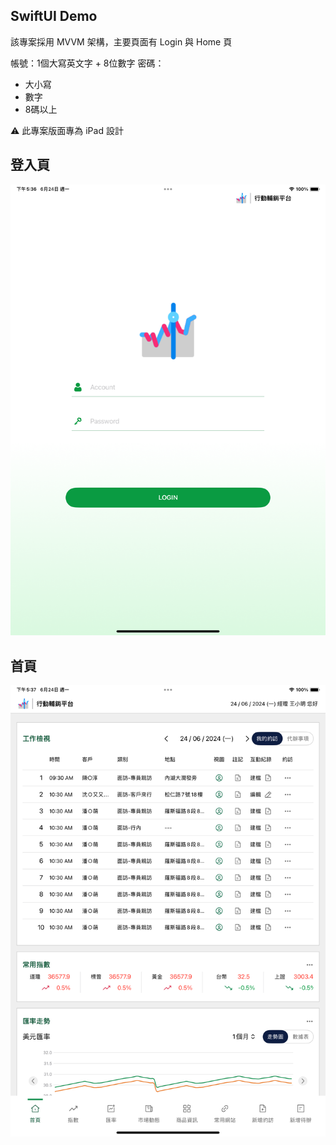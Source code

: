 ## SwiftUI Demo

該專案採用 MVVM 架構，主要頁面有 Login 與 Home 頁

帳號：1個大寫英文字 + 8位數字
密碼：
- 大小寫
- 數字
- 8碼以上

⚠️ 此專案版面專為 iPad 設計

## 登入頁
![Login](GitImage/Login.png)

## 首頁
![Login](GitImage/Home.png)